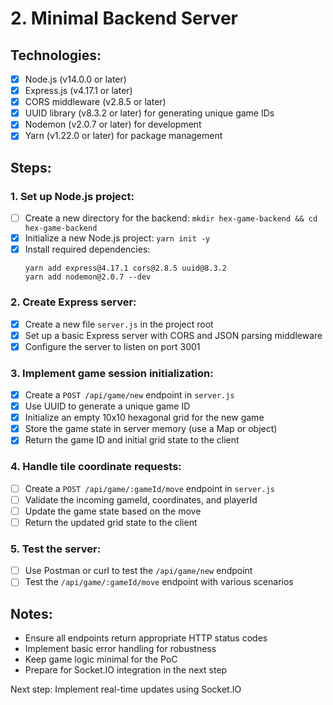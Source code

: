 # 2. Minimal Backend Server

## Technologies:
- [x] Node.js (v14.0.0 or later)
- [x] Express.js (v4.17.1 or later)
- [x] CORS middleware (v2.8.5 or later)
- [x] UUID library (v8.3.2 or later) for generating unique game IDs
- [x] Nodemon (v2.0.7 or later) for development
- [x] Yarn (v1.22.0 or later) for package management

## Steps:

### 1. Set up Node.js project:
- [ ] Create a new directory for the backend: `mkdir hex-game-backend && cd hex-game-backend`
- [x] Initialize a new Node.js project: `yarn init -y`
- [x] Install required dependencies:
  ```
  yarn add express@4.17.1 cors@2.8.5 uuid@8.3.2
  yarn add nodemon@2.0.7 --dev
  ```

### 2. Create Express server:
- [x] Create a new file `server.js` in the project root
- [x] Set up a basic Express server with CORS and JSON parsing middleware
- [x] Configure the server to listen on port 3001

### 3. Implement game session initialization:
- [x] Create a `POST /api/game/new` endpoint in `server.js`
- [x] Use UUID to generate a unique game ID
- [x] Initialize an empty 10x10 hexagonal grid for the new game
- [x] Store the game state in server memory (use a Map or object)
- [x] Return the game ID and initial grid state to the client

### 4. Handle tile coordinate requests:
- [ ] Create a `POST /api/game/:gameId/move` endpoint in `server.js`
- [ ] Validate the incoming gameId, coordinates, and playerId
- [ ] Update the game state based on the move
- [ ] Return the updated grid state to the client

### 5. Test the server:
- [ ] Use Postman or curl to test the `/api/game/new` endpoint
- [ ] Test the `/api/game/:gameId/move` endpoint with various scenarios

## Notes:
- Ensure all endpoints return appropriate HTTP status codes
- Implement basic error handling for robustness
- Keep game logic minimal for the PoC
- Prepare for Socket.IO integration in the next step

Next step: Implement real-time updates using Socket.IO